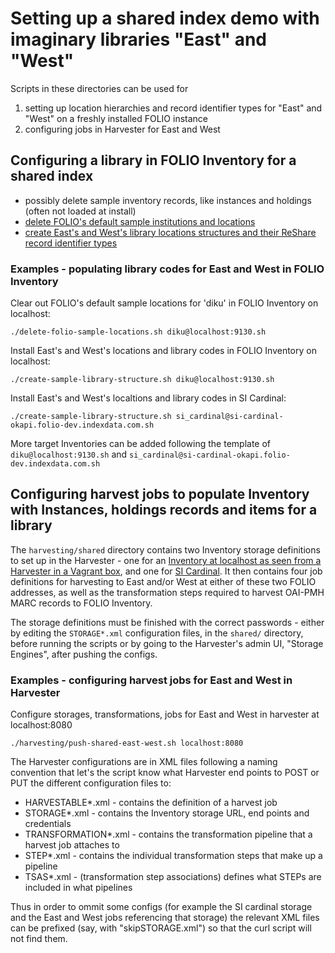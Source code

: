 # Setting up a shared index demo with imaginary libraries "East" and "West"

Scripts in these directories can be used for 
 1) setting up location hierarchies and record identifier types for "East" and "West"  on a freshly installed FOLIO instance
 2) configuring jobs in Harvester for East and West 

## Configuring a library in FOLIO Inventory for a shared index

- possibly delete sample inventory records, like instances and holdings (often not loaded at install)
- [delete FOLIO's default sample institutions and locations](delete-folio-sample-locations.sh)
- [create East's and West's library locations structures and their ReShare record identifier types](create-sample-library-structure.sh)

### Examples - populating library codes for East and West in FOLIO Inventory

Clear out FOLIO's default sample locations for 'diku' in FOLIO Inventory on localhost:

`./delete-folio-sample-locations.sh diku@localhost:9130.sh`

Install East's and West's locations and library codes in FOLIO Inventory on localhost:

`./create-sample-library-structure.sh diku@localhost:9130.sh`

Install East's and West's localtions and library codes in SI Cardinal:

`./create-sample-library-structure.sh si_cardinal@si-cardinal-okapi.folio-dev.indexdata.com.sh`

More target Inventories can be added following the template of `diku@localhost:9130.sh` and `si_cardinal@si-cardinal-okapi.folio-dev.indexdata.com.sh`

## Configuring harvest jobs to populate Inventory with Instances, holdings records and items for a library 

The `harvesting/shared` directory contains two Inventory storage definitions to set up in the Harvester - one for an [Inventory at localhost as seen from a Harvester in a Vagrant box](harvesting/shared/STORAGE-localhost.xml), and one for [SI Cardinal](harvesting/shared/STORAGE-si-cardinal.xml). It then contains four job definitions for harvesting to East and/or West at either of these two FOLIO addresses, as well as the transformation steps required to harvest OAI-PMH MARC records to FOLIO Inventory.  

The storage definitions must be finished with the correct passwords - either by editing the `STORAGE*.xml` configuration files, in the `shared/` directory, before running the scripts or by going to the Harvester's admin UI, "Storage Engines", after pushing the configs. 

### Examples - configuring harvest jobs for East and West in Harvester

Configure storages, transformations, jobs for East and West in harvester at localhost:8080

`./harvesting/push-shared-east-west.sh localhost:8080`

The Harvester configurations are in XML files following a naming convention that let's the script know what Harvester end points to POST or PUT the different configuration files to:

- HARVESTABLE*.xml  - contains the definition of a harvest job
- STORAGE*.xml - contains the Inventory storage URL, end points and credentials
- TRANSFORMATION*.xml - contains the transformation pipeline that a harvest job attaches to
- STEP*.xml - contains the individual transformation steps that make up a pipeline
- TSAS*.xml - (transformation step associations) defines what STEPs are included in what pipelines

Thus in order to ommit some configs (for example the SI cardinal storage and the East and West jobs referencing that storage) the relevant XML files can be prefixed (say, with "skipSTORAGE.xml") so that the curl script will not find them. 

